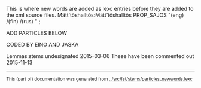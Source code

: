 This is where new words are added as lexc entries before they are 
added to the xml source files.
Mättʼtõshalltõs:Mättʼtõshalltõs PROP_SAJOS "(eng) /(fin) /(rus) " ;


ADD PARTICLES BELOW



CODED BY EINO AND JASKA




Lemmas:stems undesignated 2015-03-06
These have been commented out 2015-11-13



* * *
<small>This (part of) documentation was generated from [../src/fst/stems/particles_newwords.lexc](http://github.com/giellalt/lang-sms/blob/main/../src/fst/stems/particles_newwords.lexc)</small>